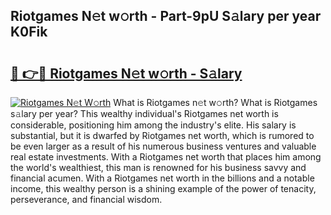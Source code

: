 ## Riotgames N𝚎t w𝚘rth - Part-9pU S𝚊lary per year K0Fik

# <h2><a href="http://gc2lkqz.nevu.top/?p=Riotgames">🔗 👉🔴 Riotgames N𝚎t w𝚘rth - S𝚊lary</a></h2>

[![Riotgames N𝚎t W𝚘rth](https://i.imgur.com/Oavwk0R.jpeg)](http://gc2lkqz.nevu.top/?p=Riotgames)
What is Riotgames n𝚎t w𝚘rth? What is Riotgames s𝚊lary per year?
This wealthy individual's Riotgames net worth is considerable, positioning him among the industry's elite. His salary is substantial, but it is dwarfed by Riotgames net worth, which is rumored to be even larger as a result of his numerous business ventures and valuable real estate investments. With a Riotgames net worth that places him among the world's wealthiest, this man is renowned for his business savvy and financial acumen. With a Riotgames net worth in the billions and a notable income, this wealthy person is a shining example of the power of tenacity, perseverance, and financial wisdom.
